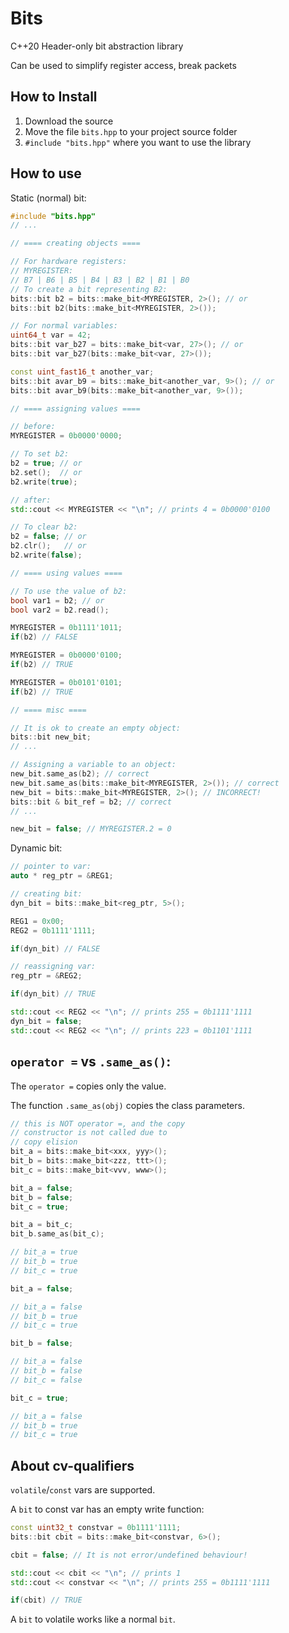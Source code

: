 # Bits
C++20 Header-only bit abstraction library

Can be used to simplify register access, break packets 

## How to Install
1. Download the source
2. Move the file `bits.hpp` to your project source folder
3. `#include "bits.hpp"` where you want to use the library

## How to use
Static (normal) bit:
```cpp
#include "bits.hpp"
// ...

// ==== creating objects ====

// For hardware registers:
// MYREGISTER:
// B7 | B6 | B5 | B4 | B3 | B2 | B1 | B0 
// To create a bit representing B2:
bits::bit b2 = bits::make_bit<MYREGISTER, 2>(); // or
bits::bit b2(bits::make_bit<MYREGISTER, 2>());

// For normal variables:
uint64_t var = 42;
bits::bit var_b27 = bits::make_bit<var, 27>(); // or
bits::bit var_b27(bits::make_bit<var, 27>());

const uint_fast16_t another_var;
bits::bit avar_b9 = bits::make_bit<another_var, 9>(); // or
bits::bit avar_b9(bits::make_bit<another_var, 9>());

// ==== assigning values ====

// before:
MYREGISTER = 0b0000'0000;

// To set b2:
b2 = true; // or
b2.set();  // or
b2.write(true);

// after:
std::cout << MYREGISTER << "\n"; // prints 4 = 0b0000'0100

// To clear b2:
b2 = false; // or
b2.clr();   // or
b2.write(false);

// ==== using values ====

// To use the value of b2:
bool var1 = b2; // or
bool var2 = b2.read();

MYREGISTER = 0b1111'1011;
if(b2) // FALSE

MYREGISTER = 0b0000'0100;
if(b2) // TRUE

MYREGISTER = 0b0101'0101;
if(b2) // TRUE

// ==== misc ====

// It is ok to create an empty object:
bits::bit new_bit;
// ...

// Assigning a variable to an object:
new_bit.same_as(b2); // correct
new_bit.same_as(bits::make_bit<MYREGISTER, 2>()); // correct
new_bit = bits::make_bit<MYREGISTER, 2>(); // INCORRECT!
bits::bit & bit_ref = b2; // correct
// ...

new_bit = false; // MYREGISTER.2 = 0

```

Dynamic bit:
```cpp
// pointer to var:
auto * reg_ptr = &REG1;

// creating bit:
dyn_bit = bits::make_bit<reg_ptr, 5>();

REG1 = 0x00;
REG2 = 0b1111'1111;

if(dyn_bit) // FALSE

// reassigning var:
reg_ptr = &REG2;

if(dyn_bit) // TRUE

std::cout << REG2 << "\n"; // prints 255 = 0b1111'1111
dyn_bit = false;
std::cout << REG2 << "\n"; // prints 223 = 0b1101'1111

```

## `operator =` vs `.same_as()`:
The `operator =` copies only the value.

The function `.same_as(obj)` copies the class parameters.
```cpp
// this is NOT operator =, and the copy
// constructor is not called due to 
// copy elision
bit_a = bits::make_bit<xxx, yyy>();
bit_b = bits::make_bit<zzz, ttt>();
bit_c = bits::make_bit<vvv, www>();

bit_a = false;
bit_b = false;
bit_c = true;

bit_a = bit_c;
bit_b.same_as(bit_c);

// bit_a = true
// bit_b = true
// bit_c = true

bit_a = false;

// bit_a = false
// bit_b = true
// bit_c = true

bit_b = false;

// bit_a = false
// bit_b = false
// bit_c = false

bit_c = true;

// bit_a = false
// bit_b = true
// bit_c = true
```

## About cv-qualifiers
`volatile`/`const` vars are supported.

A `bit` to const var has an empty write function:
```cpp
const uint32_t constvar = 0b1111'1111;
bits::bit cbit = bits::make_bit<constvar, 6>();

cbit = false; // It is not error/undefined behaviour!

std::cout << cbit << "\n"; // prints 1
std::cout << constvar << "\n"; // prints 255 = 0b1111'1111

if(cbit) // TRUE

```
A `bit` to volatile works like a normal `bit`.
